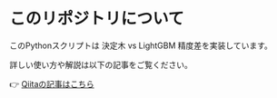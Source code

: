 # このリポジトリについて

このPythonスクリプトは 決定木 vs LightGBM 精度差を実装しています。


詳しい使い方や解説は以下の記事をご覧ください。

👉 [Qiitaの記事はこちら](https://qiita.com/iwakazusuwa/items/b794a2bcaed031c6ba46)

